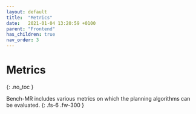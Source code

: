 ```yaml
---
layout: default
title:  "Metrics"
date:   2021-01-04 13:20:59 +0100
parent: "Frontend"
has_children: true
nav_order: 3
---
```


# Metrics
{: .no_toc }

Bench-MR includes various metrics on which the planning algorithms can be evaluated.
{: .fs-6 .fw-300 }

